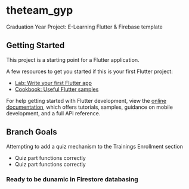 # theteam_gyp

Graduation Year Project: E-Learning Flutter & Firebase template

## Getting Started

This project is a starting point for a Flutter application.

A few resources to get you started if this is your first Flutter project:

- [Lab: Write your first Flutter app](https://docs.flutter.dev/get-started/codelab)
- [Cookbook: Useful Flutter samples](https://docs.flutter.dev/cookbook)

For help getting started with Flutter development, view the
[online documentation](https://docs.flutter.dev/), which offers tutorials,
samples, guidance on mobile development, and a full API reference.

## Branch Goals

Attempting to add a quiz mechanism to the Trainings Enrollment section

- Quiz part functions correctly
- Quiz part functions correctly

### Ready to be dunamic in Firestore databasing

